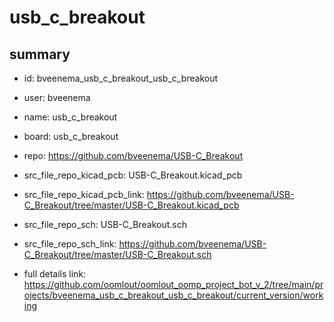 # usb_c_breakout
 
## summary 
* id: bveenema_usb_c_breakout_usb_c_breakout
* user: bveenema
* name: usb_c_breakout
* board: usb_c_breakout
* repo: https://github.com/bveenema/USB-C_Breakout
* src_file_repo_kicad_pcb: USB-C_Breakout.kicad_pcb
* src_file_repo_kicad_pcb_link: https://github.com/bveenema/USB-C_Breakout/tree/master/USB-C_Breakout.kicad_pcb


* src_file_repo_sch: USB-C_Breakout.sch
* src_file_repo_sch_link: https://github.com/bveenema/USB-C_Breakout/tree/master/USB-C_Breakout.sch
* full details link: https://github.com/oomlout/oomlout_oomp_project_bot_v_2/tree/main/projects/bveenema_usb_c_breakout_usb_c_breakout/current_version/working  






